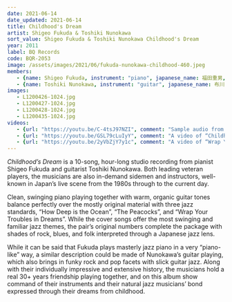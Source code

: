 ```yaml
---
date: 2021-06-14
date_updated: 2021-06-14
title: Childhood's Dream
artist: Shigeo Fukuda & Toshiki Nunokawa
sort_value: Shigeo Fukuda & Toshiki Nunokawa Childhood's Dream
year: 2011
label: BQ Records
code: BQR-2053
image: /assets/images/2021/06/fukuda-nunokawa-childhood-460.jpeg
members:
   - {name: Shigeo Fukuda, instrument: "piano", japanese_name: 福田重男, url: "https://shigeofukuda.com/"}
   - {name: Toshiki Nunokawa, instrument: "guitar", japanese_name: 布川俊樹, url: "https://toshikinunokawa.jimdofree.com/"}
images:
   - L1200426-1024.jpg
   - L1200427-1024.jpg
   - L1200428-1024.jpg
   - L1200435-1024.jpg
videos: 
   - {url: "https://youtu.be/C-4tsJ97NZI", comment: "Sample audio from “Hope in the Cave”, the first track on the album"}
   - {url: "https://youtu.be/GSL79cLuIyY", comment: "A video of “Childhood’s Dream”, a live version of the title track"}
   - {url: "https://youtu.be/2yVbZjY7y1c", comment: "A video of “Wrap Your Troubles in Dreams”, a live version of the last track on the album"}
---
```

*Childhood’s Dream* is a 10-song, hour-long studio recording from pianist Shigeo Fukuda and guitarist Toshiki Nunokawa. Both leading veteran players, the musicians are also in-demand sidemen and instructors, well-known in Japan’s live scene from the 1980s through to the current day.

Clean, swinging piano playing together with warm, organic guitar tones balance perfectly over the mostly original material with three jazz standards, “How Deep is the Ocean”, “The Peacocks”, and “Wrap Your Troubles in Dreams”. While the cover songs offer the most swinging and familiar jazz themes, the pair’s original numbers complete the package with shades of rock, blues, and folk interpreted through a Japanese jazz lens.

While it can be said that Fukuda plays masterly jazz piano in a very “piano-like” way, a similar description could be made of Nunokawa’s guitar playing, which also brings in funky rock and pop facets with slick guitar jazz. Along with their individually impressive and extensive history, the musicians hold a real 30+ years friendship playing together, and on this album show command of their instruments and their natural jazz musicians’ bond expressed through their dreams from childhood.
